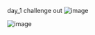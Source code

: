 day_1 challenge out 
![image](https://github.com/user-attachments/assets/d69a48ac-3ab8-422d-88c3-cab3fbf6f049)

![image](https://github.com/user-attachments/assets/19650b65-4721-4b13-b2ff-51d8b874e042)

